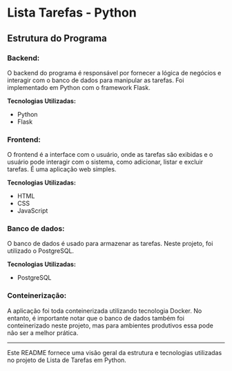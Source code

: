 # Lista Tarefas - Python

## Estrutura do Programa

### Backend:

O backend do programa é responsável por fornecer a lógica de negócios e interagir com o banco de dados para manipular as tarefas. Foi implementado em Python com o framework Flask.

**Tecnologias Utilizadas:**
- Python
- Flask

### Frontend:
O frontend é a interface com o usuário, onde as tarefas são exibidas e o usuário pode interagir com o sistema, como adicionar, listar e excluir tarefas. É uma aplicação web simples.

**Tecnologias Utilizadas:**
- HTML
- CSS
- JavaScript

### Banco de dados:
O banco de dados é usado para armazenar as tarefas. Neste projeto, foi utilizado o PostgreSQL.

**Tecnologias Utilizadas:**
- PostgreSQL

### Conteinerização:
A aplicação foi toda conteinerizada utilizando tecnologia Docker. No entanto, é importante notar que o banco de dados também foi conteinerizado neste projeto, mas para ambientes produtivos essa pode não ser a melhor prática.

---
Este README fornece uma visão geral da estrutura e tecnologias utilizadas no projeto de Lista de Tarefas em Python.

